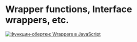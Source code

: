 # Wrapper functions, Interface wrappers, etc.

[![Функции-обертки: Wrappers в JavaScript](https://img.youtube.com/vi/En7pWi2fSzs/0.jpg)](https://www.youtube.com/watch?v=En7pWi2fSzs)
